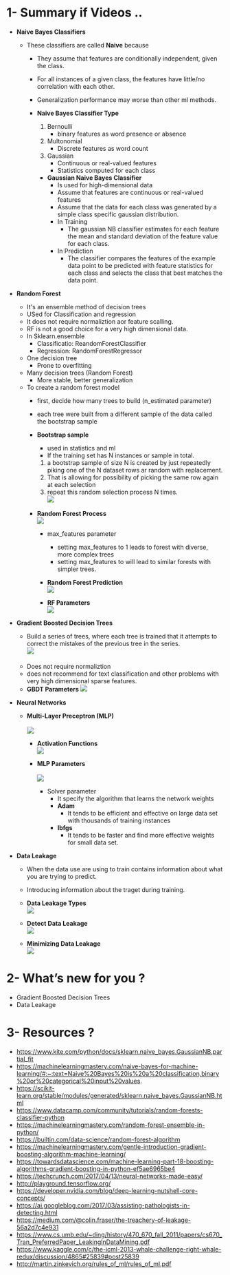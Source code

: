 # 1- Summary if Videos ..

   - **Naive Bayes Classifiers**
        - These classifiers are called **Naive** because
          - They assume that features are conditionally independent, given the class.
          - For all instances of a given class, the features have little/no correlation with each other.
          - Generalization performance may worse than other ml methods.  
          
          - **Naive Bayes Classifier Type**
              1. Bernoulli
                 - binary features as word presence or absence
              2. Multonomial
                 - Discrete features as word count
              3. Gaussian
                 - Continuous or real-valued features
                 - Statistics computed for each class 
                 
              - **Gaussian Naive Bayes Classifier**
                  - Is used for high-dimensional data 
                  - Assume that features are continuous or real-valued features     
                  - Assume that the data for each class was generated by a simple class specific gaussian distribution.
                  - In Training
                    - The gaussian NB classifier estimates for each feature the mean and standard deviation of the feature value for each class.
                  - In Prediction
                    - The classifier compares the features of the example data point to be predicted with feature statistics for each class and selects the class that best matches the data point.<br/>      
              
   - **Random Forest** 
        - It's an ensemble method of decision trees
        - USed for Classification and regression
        - It does not require normaliztion aor feature scalling.
        - RF is not a good choice for a very high dimensional data.
        - In Sklearn.ensemble 
          - Classificatio: ReandomForestClassifier
          - Regression: RandomForestRegressor
        - One decision tree
          - Prone to overfitting
        - Many decision trees (Random Forest)
          - More stable, better generalization
        - To create a random forest model
          - first, decide how many trees to build (n_estimated parameter)
          - each tree were built from a different sample of the data called the bootstrap sample
          - **Bootstrap sample**
              - used in statistics and ml
              - If the training set has N instances or sample in total.
              1. a bootstrap sample of size N is created by just repeatedly piking one of the N dataset rows ar random with replacement.
              2. That is allowing for possibility of picking the same row again at each selection
              3. repeat this random selection process N times.<br/> 
                 <img src="Data/Bootstrap_sample.png"><br/>
                         
          - **Random Forest Process**<br/>
              <img src="Data/Random_forest_process.png"><br/>
                    
             - max_features parameter
               - setting max_features to 1 leads to forest with diverse, more complex trees
               - setting max_features to <close to number of features> will lead to similar forests with simpler trees.
                  
             - **Random Forest Prediction**<br/>
                 <img src="Data/RandomForestPrediction.png"><br/>
                    
             - **RF Parameters**<br/>
                 <img src="Data/RF_parameters.png">
                
   - **Gradient Boosted Decision Trees**   
        - Build a series of trees, where each tree is trained that it attempts to correct the mistakes of the previous tree in the series.<br/>
          <img src="Data/GBDT.png"><br/><br/>
        - Does not require normaliztion
        - does not recommend for text classification and other problems with very high dimensional sparse features.
        - **GBDT Parameters**
            <img src="Data/GPDT_parameters.png"><br/>
                  
   - **Neural Networks**
        - **Multi-Layer Preceptron (MLP)**<br/>   
            <img src="Data/MLP.png"><br/>
            
            - **Activation Functions**<br/>
                <img src="Data/Activation_Functions.png"><br/>  
           
            - **MLP Parameters**<br/>  
                <img src="Data/MLP_Parameters.png"><br/>
                - Solver parameter
                  - It specify the algorithm that learns the network weights
                  - **Adam**
                      - It tends to be efficient and effective on large data set with thousands of training instances
                  - **lbfgs**
                      - It tends to be faster and find more effective weights for small data set.<br/>       
              
   - **Data Leakage**
        - When the data use are using to train contains information about what you are trying to predict.
        - Introducing information about the traget during training.<br/>
        
        - **Data Leakage Types**<br/>
            <img src="Data/Data_Leakage_Types.png"><br/>
         
        - **Detect Data Leakage**<br/>
            <img src="Data/Detect_data_leakage.png"><br/>   
        
        - **Minimizing Data Leakage**<br/>
            <img src="Data/Min_data_leakage.png"><br/>                   

# 2- What’s new for you ?

   - Gradient Boosted Decision Trees
   - Data Leakage

# 3- Resources ? 

   - https://www.kite.com/python/docs/sklearn.naive_bayes.GaussianNB.partial_fit
   - https://machinelearningmastery.com/naive-bayes-for-machine-learning/#:~:text=Naive%20Bayes%20is%20a%20classification,binary%20or%20categorical%20input%20values.
   - https://scikit-learn.org/stable/modules/generated/sklearn.naive_bayes.GaussianNB.html
   - https://www.datacamp.com/community/tutorials/random-forests-classifier-python
   - https://machinelearningmastery.com/random-forest-ensemble-in-python/
   - https://builtin.com/data-science/random-forest-algorithm
   - https://machinelearningmastery.com/gentle-introduction-gradient-boosting-algorithm-machine-learning/
   - https://towardsdatascience.com/machine-learning-part-18-boosting-algorithms-gradient-boosting-in-python-ef5ae6965be4
   - https://techcrunch.com/2017/04/13/neural-networks-made-easy/
   - http://playground.tensorflow.org/
   - https://developer.nvidia.com/blog/deep-learning-nutshell-core-concepts/
   - https://ai.googleblog.com/2017/03/assisting-pathologists-in-detecting.html
   - https://medium.com/@colin.fraser/the-treachery-of-leakage-56a2d7c4e931
   - https://www.cs.umb.edu/~ding/history/470_670_fall_2011/papers/cs670_Tran_PreferredPaper_LeakingInDataMining.pdf
   - https://www.kaggle.com/c/the-icml-2013-whale-challenge-right-whale-redux/discussion/4865#25839#post25839
   - http://martin.zinkevich.org/rules_of_ml/rules_of_ml.pdf
